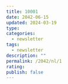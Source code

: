```yaml
---
title: 10001
date: 2042-06-15
updated: 2024-03-19
type: 
categories:
  - newsletter
tags: 
  - newsletter
description: ""
permalink: /2042/nl/1
rating: 
publish: false
---
```

